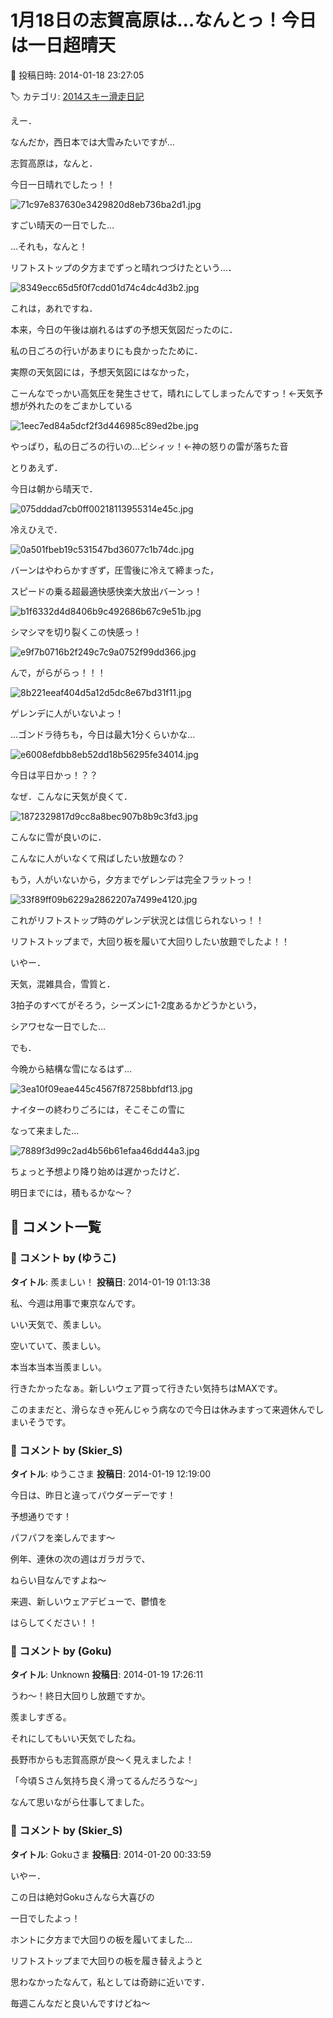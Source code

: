 # 1月18日の志賀高原は…なんとっ！今日は一日超晴天

📅 投稿日時: 2014-01-18 23:27:05

🏷️ カテゴリ: [2014スキー滑走日記](c992167609b6415052179ee69ea1ea7d8.md)

えー．


なんだか，西日本では大雪みたいですが…





志賀高原は，なんと．


今日一日晴れでしたっ！！




![71c97e837630e3429820d8eb736ba2d1.jpg](images/71c97e837630e3429820d8eb736ba2d1.jpg)




すごい晴天の一日でした…





…それも，なんと！


リフトストップの夕方までずっと晴れつづけたという…．




![8349ecc65d5f0f7cdd01d74c4dc4d3b2.jpg](images/8349ecc65d5f0f7cdd01d74c4dc4d3b2.jpg)




これは，あれですね．


本来，今日の午後は崩れるはずの予想天気図だったのに．





私の日ごろの行いがあまりにも良かったために．


実際の天気図には，予想天気図にはなかった，


こーんなでっかい高気圧を発生させて，晴れにしてしまったんですっ！←天気予想が外れたのをごまかしている




![1eec7ed84a5dcf2f3d446985c89ed2be.jpg](images/1eec7ed84a5dcf2f3d446985c89ed2be.jpg)







やっぱり，私の日ごろの行いの…ビシィッ！←神の怒りの雷が落ちた音





とりあえず．


今日は朝から晴天で．




![075dddad7cb0ff00218113955314e45c.jpg](images/075dddad7cb0ff00218113955314e45c.jpg)




冷えひえで．




![0a501fbeb19c531547bd36077c1b74dc.jpg](images/0a501fbeb19c531547bd36077c1b74dc.jpg)




バーンはやわらかすぎず，圧雪後に冷えて締まった，


スピードの乗る超最適快感快楽大放出バーンっ！




![b1f6332d4d8406b9c492686b67c9e51b.jpg](images/b1f6332d4d8406b9c492686b67c9e51b.jpg)




シマシマを切り裂くこの快感っ！




![e9f7b0716b2f249c7c9a0752f99dd366.jpg](images/e9f7b0716b2f249c7c9a0752f99dd366.jpg)







んで，がらがらっ！！！




![8b221eeaf404d5a12d5dc8e67bd31f11.jpg](images/8b221eeaf404d5a12d5dc8e67bd31f11.jpg)




ゲレンデに人がいないよっ！





…ゴンドラ待ちも，今日は最大1分くらいかな…




![e6008efdbb8eb52dd18b56295fe34014.jpg](images/e6008efdbb8eb52dd18b56295fe34014.jpg)




今日は平日かっ！？？





なぜ．こんなに天気が良くて．




![1872329817d9cc8a8bec907b8b9c3fd3.jpg](images/1872329817d9cc8a8bec907b8b9c3fd3.jpg)




こんなに雪が良いのに．


こんなに人がいなくて飛ばしたい放題なの？





もう，人がいないから，夕方までゲレンデは完全フラットっ！




![33f89ff09b6229a2862207a7499e4120.jpg](images/33f89ff09b6229a2862207a7499e4120.jpg)




これがリフトストップ時のゲレンデ状況とは信じられないっ！！


リフトストップまで，大回り板を履いて大回りしたい放題でしたよ！！





いやー．


天気，混雑具合，雪質と．


3拍子のすべてがそろう，シーズンに1-2度あるかどうかという，


シアワセな一日でした…





でも．


今晩から結構な雪になるはず…




![3ea10f09eae445c4567f87258bbfdf13.jpg](images/3ea10f09eae445c4567f87258bbfdf13.jpg)




ナイターの終わりごろには，そこそこの雪に


なって来ました…




![7889f3d99c2ad4b56b61efaa46dd44a3.jpg](images/7889f3d99c2ad4b56b61efaa46dd44a3.jpg)




ちょっと予想より降り始めは遅かったけど．


明日までには，積もるかな～？

## 💬 コメント一覧

### 💬 コメント by (ゆうこ)
**タイトル**: 羨ましい！
**投稿日**: 2014-01-19 01:13:38

私、今週は用事で東京なんです。

いい天気で、羨ましい。

空いていて、羨ましい。

本当本当本当羨ましい。

行きたかったなぁ。新しいウェア買って行きたい気持ちはMAXです。

このままだと、滑らなきゃ死んじゃう病なので今日は休みますって来週休んでしまいそうです。

### 💬 コメント by (Skier_S)
**タイトル**: ゆうこさま
**投稿日**: 2014-01-19 12:19:00

今日は、昨日と違ってパウダーデーです！

予想通りです！

パフパフを楽しんでます～



例年、連休の次の週はガラガラで、

ねらい目なんですよね～

来週、新しいウェアデビューで、鬱憤を

はらしてください！！

### 💬 コメント by (Goku)
**タイトル**: Unknown
**投稿日**: 2014-01-19 17:26:11

うわ～！終日大回りし放題ですか。



羨ましすぎる。



それにしてもいい天気でしたね。



長野市からも志賀高原が良～く見えましたよ！



「今頃Ｓさん気持ち良く滑ってるんだろうな～」



なんて思いながら仕事してました。

### 💬 コメント by (Skier_S)
**タイトル**: Gokuさま
**投稿日**: 2014-01-20 00:33:59

いやー．

この日は絶対Gokuさんなら大喜びの

一日でしたよっ！

ホントに夕方まで大回りの板を履いてました…

リフトストップまで大回りの板を履き替えようと

思わなかったなんて，私としては奇跡に近いです．

毎週こんなだと良いんですけどね～

